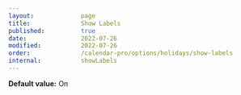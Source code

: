 ```yaml
---
layout:             page
title:              Show Labels
published:          true
date:               2022-07-26
modified:           2022-07-26
order:              /calendar-pro/options/holidays/show-labels
internal:           showLabels
---
```

**Default value:** On

